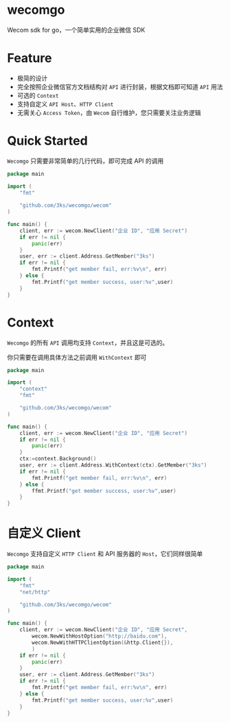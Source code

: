 # wecomgo

Wecom sdk for go，一个简单实用的企业微信 SDK

# Feature

- 极简的设计
- 完全按照企业微信官方文档结构对 `API` 进行封装，根据文档即可知道 `API` 用法
- 可选的 `Context`
- 支持自定义 `API Host`、`HTTP Client`
- 无需关心 `Access Token`，由 `Wecom` 自行维护，您只需要关注业务逻辑


# Quick Started

`Wecomgo` 只需要非常简单的几行代码，即可完成 API 的调用

```go
package main

import (
	"fmt"
	
	"github.com/3ks/wecomgo/wecom"
)

func main() {
	client, err := wecom.NewClient("企业 ID", "应用 Secret")
	if err != nil {
		panic(err)
	}
	user, err := client.Address.GetMember("3ks")
	if err != nil {
		fmt.Printf("get member fail, err:%v\n", err)
	} else {
		fmt.Printf("get member success, user:%v",user)
	}
}
```

# Context

`Wecomgo` 的所有 `API` 调用均支持 `Context`，并且这是可选的。

你只需要在调用具体方法之前调用 `WithContext` 即可

```go
package main

import (
	"context"
	"fmt"

	"github.com/3ks/wecomgo/wecom"
)

func main() {
	client, err := wecom.NewClient("企业 ID", "应用 Secret")
	if err != nil {
		panic(err)
	}
	ctx:=context.Background()
	user, err := client.Address.WithContext(ctx).GetMember("3ks")
	if err != nil {
		fmt.Printf("get member fail, err:%v\n", err)
	} else {
		ffmt.Printf("get member success, user:%v",user)
	}
}
```

# 自定义 Client

`Wecomgo` 支持自定义 `HTTP Client` 和 API 服务器的 `Host`，它们同样很简单

```go
package main

import (
	"fmt"
	"net/http"

	"github.com/3ks/wecomgo/wecom"
)

func main() {
	client, err := wecom.NewClient("企业 ID", "应用 Secret",
		wecom.NewWithHostOption("http://baidu.com"),
		wecom.NewWithHTTPClientOption(&http.Client{}),
		)
	if err != nil {
		panic(err)
	}
	user, err := client.Address.GetMember("3ks")
	if err != nil {
		fmt.Printf("get member fail, err:%v\n", err)
	} else {
		fmt.Printf("get member success, user:%v",user)
	}
}
```
